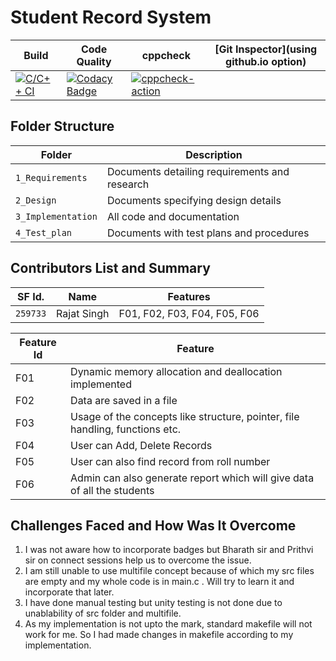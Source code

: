 # Student Record System

Build | Code Quality | cppcheck | [Git Inspector](using github.io option)
------|----------|-------|--------------
|[![C/C++ CI](https://github.com/thesingh07/259733-Mini-Project/actions/workflows/c-build.yml/badge.svg)](https://github.com/thesingh07/259733-Mini-Project/actions/workflows/c-build.yml)| [![Codacy Badge](https://app.codacy.com/project/badge/Grade/332f1b796513452ebbd3c6b9e7c9567d)](https://www.codacy.com/gh/thesingh07/259733-Mini-Project/dashboard?utm_source=github.com&amp;utm_medium=referral&amp;utm_content=thesingh07/259733-Mini-Project&amp;utm_campaign=Badge_Grade) |[![cppcheck-action](https://github.com/thesingh07/259733-Mini-Project/actions/workflows/cppcheck.yml/badge.svg)](https://github.com/thesingh07/259733-Mini-Project/actions/workflows/cppcheck.yml)|


## Folder Structure
Folder             | Description
-------------------| -----------------------------------------
`1_Requirements`   | Documents detailing requirements and research
`2_Design`         | Documents specifying design details
`3_Implementation` | All code and documentation
`4_Test_plan`      | Documents with test plans and procedures

## Contributors List and Summary

SF Id. |  Name   |    Features    | 
-------|---------|----------------|
`259733` | Rajat Singh  | F01, F02, F03, F04, F05, F06 |     
   
| Feature Id | Feature |
| -----------|---------|
|F01| Dynamic memory allocation and deallocation implemented  |
|F02| Data are saved in a file |
|F03| Usage of the concepts like structure, pointer, file handling, functions etc. |
|F04| User can Add, Delete Records |
|F05| User can also find record from roll number|
|F06| Admin can also generate report which will give data of all the students|

## Challenges Faced and How Was It Overcome

1. I was not aware how to incorporate badges but Bharath sir and Prithvi sir on connect sessions help us to overcome the issue.
2. I am still unable to use multifile concept because of which my src files are empty and my whole code is in main.c . Will try to learn it and incorporate that later.
3. I have done manual testing but unity testing is not done due to unablability of src folder and multifile.
4. As my implementation is not upto the mark, standard makefile will not work for me. So I had made changes in makefile according to my implementation.
